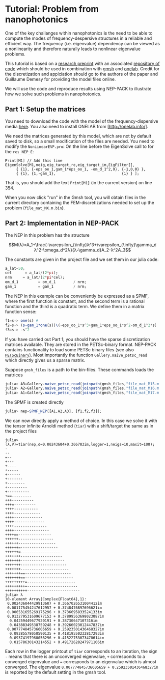 # Tutorial: Problem from nanophotonics

One of the key challanges within nanophotonics
is the need to be able to compute the modes of
frequency-despersive structures in
a reliable and efficient way.
The frequency (i.e. eigenvalue) dependency can be viewed
as a nonlinearity and therefore naturally
leads to nonlinear eigenvalue problems.


This tutorial is based on a
[research preprint](https://arxiv.org/pdf/1802.02363.pdf)
with an associated
[repository of code](https://gitlab.onelab.info/doc/models/tree/master/NonLinearEVP) which should be used in
combination with [gmsh](http://gmsh.info) and [onelab]().
Credit for the discretization and applciation should go
to the authors of the paper and Guillaume Demesy
for providing the model files online.

We will use the code and reproduce
results using NEP-PACK to illustrate
how we solve such problems in nanophotonics.


## Part 1: Setup the matrices

You need to download the code with the model
of the frequency-dispersive media
[here](https://gitlab.onelab.info/doc/models/tree/master/NonLinearEVP).
You also need to install ONELAB from [http://onelab.info/].

We need the matrices generated by
this model, which are not by default saved to disk,
so a small modification of the files are needed.
You need to modify the `NonLinearEVP.pro`:
On the line before the EigenSolve call to
for the `res_NEP_E`:
```
Print[M1] // Add this line
EigenSolve[M1,neig,eig_target_re,eig_target_im,EigFilter[],
     { {1}, {-eps_oo_1,gam_1*eps_oo_1, -om_d_1^2,0}, {-1,0,0} },
     { {1}, {1,-gam_1},                              {1} } ];
```
That is, you should add the text `Print[M1]` (in the current version) on
line 354.

When you now click "run" in the Gmsh tool,
you will obtain files in the current
directory containing the FEM-discretizations
needed to set up the problem (`file_mat_MX.m.bin`).

## Part 2: Implementation in NEP-PACK

The NEP in this problem has the structure
```math
M(λ)=A_1+\frac{-\varepsilon_{\infty}λ^3+\varepsilon_{\infty}\gamma_d λ^2-\omega_d^2λ}{λ-\gamma_d}A_2-λ^2A_3
```
The constants are given in the project file and we
set them in our julia code:
```julia
a_lat=50;
cel      = a_lat/(2*pi);
nrm     = a_lat/(2*pi*cel);
om_d_1         = om_d_1        / nrm;
gam_1          = gam_1         / nrm;
```
The NEP in this example can be conveniently be
expressed as a SPMF, where the first function
is constant, and the second term is a rational
function and
the third is a quadratic term.
We define them in a matrix function sense:
```julia
f1=s-> one(s) #
f2=s-> (s-gam_1*one(s))\(-eps_oo_1*s^3+gam_1*eps_oo_1*s^2-om_d_1^2*s)
f3=s-> -s^2
```
If you have carried out Part 1, you should have
the sparse discretization matrices available.
They are stored in the PETSc-binary format.
NEP-PACK contains functionality to load
some PETSc binary files
(see also
[`PETScBinary`](https://github.com/tkonolige/PETScBinaryIO.jl)).
Most importantly the
function `Gallery.naive_petsc_read`
which directly gives us a sparse matrix.

Suppose `gmsh_files` is a path to the bin-files. These
commands loads the matrices
```julia
julia> A3=Gallery.naive_petsc_read(joinpath(gmsh_files,"file_mat_M15.m.bin")); # Switched order is intentional
julia> A2=Gallery.naive_petsc_read(joinpath(gmsh_files,"file_mat_M16.m.bin"));
julia> A1=Gallery.naive_petsc_read(joinpath(gmsh_files,"file_mat_M17.m.bin"));
```
The SPMF is created directly
```julia
julia> nep=SPMF_NEP([A1,A2,A3], [f1,f2,f3]);
```
We can now directly apply a method of choice.
In this case we solve it with the tensor
infinite Arnoldi method (`tiar`)  with a shift/target
the same as in the project files
```julia-repl
julia> (λ,V)=tiar(nep,σ=0.00243604+0.366703im,logger=1,neigs=10,maxit=100);
-
--
=--
+---
+----
+-----
+------
+-------
+--------
+---------
+----------
+==---------
+++----------
+++=----------
++++-----------
++++------------
++++-------------
++++--------------
++++---------------
++++----------------
++++==---------------
++++++----------------
++++++-----------------
++++++=-----------------
++++++=------------------
+++++++-------------------
+++++++--------------------
+++++++---------------------
+++++++----------------------
+++++++==---------------------
+++++++==----------------------
+++++++++=----------------------
+++++++++=-----------------------
++++++++++------------------------
julia> λ
10-element Array{Complex{Float64},1}:
 0.002436044429913607 + 0.3667026531004412im
 0.001175454247612957 + 0.3748476897696621im
 0.006531655269175296 + 0.3736695833524133im
 0.013279531609677153 + 0.37899563698023087im
  0.04259449677920191 + 0.38730647107316im
  0.04388349538759248 + 0.39266023012447837im
 0.007774845736605659 + 0.25923501436468327im
  0.09285578050590135 + 0.41819550232817293im
  0.09374197960056296 + 0.41522753073470614im
  0.01578630143214552 + 0.49172628247971106im
```
Each row in the logger printout of `tiar` corresponds
to an iteration, the sign `-` means that there is
an unconverged eigenvalue, `+` corresponds to a converged
eigenvalue and `=` corresponds to an eigenvalue which
is almost converged.
The eigenvalue  `0.007774845736605659 + 0.25923501436468327im`
is reported by the default setting in the gmsh tool.
